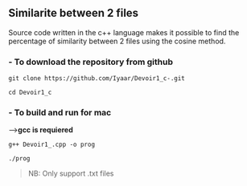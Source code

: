 ## Similarite between 2 files

Source code written in the c++ language makes it possible to find the percentage of similarity between 2 files using the cosine method.

### - To download the repository from github 
```
git clone https://github.com/Iyaar/Devoir1_c-.git

cd Devoir1_c
```
### - To build and run for mac
 -->**gcc is requiered**
``` 
g++ Devoir1_.cpp -o prog

./prog
```
> NB: Only support .txt files

